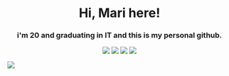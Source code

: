 <h1 align="center">Hi, Mari here!</h1>
<h3 align="center">i'm 20 and graduating in IT and this is my personal github.</h3>
<p align="center">
<img src="https://img.shields.io/badge/Telegram-2CA5E0?style=for-the-badge&logo=telegram&logoColor=white" />
<img src="https://img.shields.io/badge/Instagram-E4405F?style=for-the-badge&logo=instagram&logoColor=white" />
<img src="https://img.shields.io/badge/LinkedIn-0077B5?style=for-the-badge&logo=linkedin&logoColor=white" />
<img src="{BadgeURLHere}" />
</p>

<img src="{BadgeURLHere}" />
